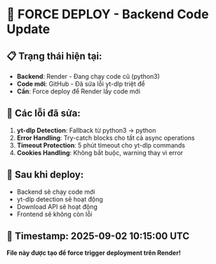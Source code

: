 # 🚀 **FORCE DEPLOY - Backend Code Update**

## 📋 **Trạng thái hiện tại:**
- **Backend**: Render - Đang chạy code cũ (python3)
- **Code mới**: GitHub - Đã sửa lỗi yt-dlp triệt để
- **Cần**: Force deploy để Render lấy code mới

## 🔧 **Các lỗi đã sửa:**
1. **yt-dlp Detection**: Fallback từ python3 → python
2. **Error Handling**: Try-catch blocks cho tất cả async operations
3. **Timeout Protection**: 5 phút timeout cho yt-dlp commands
4. **Cookies Handling**: Không bắt buộc, warning thay vì error

## 🚀 **Sau khi deploy:**
- Backend sẽ chạy code mới
- yt-dlp detection sẽ hoạt động
- Download API sẽ hoạt động
- Frontend sẽ không còn lỗi

## 📅 **Timestamp**: 2025-09-02 10:15:00 UTC

**File này được tạo để force trigger deployment trên Render!**
